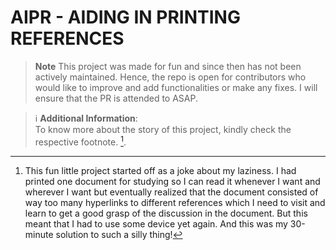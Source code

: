 # AIPR - AIDING IN PRINTING REFERENCES

> **Note**
This project was made for fun and since then has not been actively maintained. Hence, the repo is open for contributors who would like to improve and add functionalities or make any fixes. I will ensure that the PR is attended to ASAP. 

> :information_source: **Additional Information**: <br>
To know more about the story of this project, kindly check the respective footnote. [^1].



[^1]: This fun little project started off as a joke about my laziness. I had printed one document for studying so I can read it whenever I want and wherever I want but eventually realized that the document consisted of way too many hyperlinks to different references which I need to visit and learn to get a good grasp of the discussion in the document. But this meant that I had to use some device yet again. And this was my 30-minute solution to such a silly thing!
